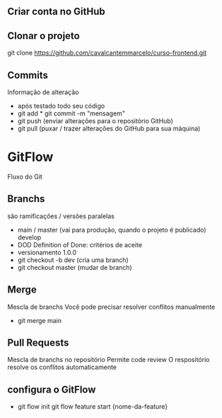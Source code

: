 ## Criar conta no GitHub
## Clonar o projeto
git clone https://github.com/cavalcantemmarcelo/curso-frontend.git

## Commits
Informação de alteração

- após testado todo seu código
- git add * git commit -m "mensagem" 
- git push (enviar alterações para o repositório GitHub) 
- git pull (puxar / trazer alterações do GitHub para sua máquina)

# GitFlow
Fluxo do Git

## Branchs
são ramificações / versões paralelas

- main / master (vai para produção, quando o projeto é publicado)
develop
- DOD Definition of Done: critérios de aceite
- versionamento 1.0.0
- git checkout -b dev (cria uma branch) 
- git checkout master (mudar de branch)

## Merge
Mescla de branchs Você pode precisar resolver conflitos manualmente

- git merge main

## Pull Requests
Mescla de branchs no repositório Permite code review O respositório resolve os conflitos automaticamente

## configura o GitFlow
- git flow init git flow feature start {nome-da-feature}